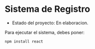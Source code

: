 <h1> Sistema de Registro</h1>

- Estado del proyecto: En elaboracion.

Para ejecutar el sistema, debes poner: 

```npm install react```

